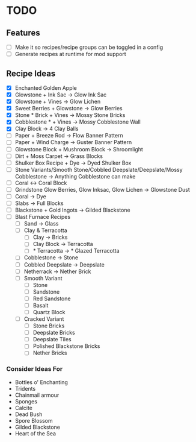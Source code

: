 # TODO

## Features

- [ ] Make it so recipes/recipe groups can be toggled in a config
- [ ] Generate recipes at runtime for mod support

## Recipe Ideas

- [x] Enchanted Golden Apple
- [x] Glowstone + Ink Sac -> Glow Ink Sac
- [x] Glowstone + Vines -> Glow Lichen
- [x] Sweet Berries + Glowstone -> Glow Berries
- [x] Stone \* Brick + Vines -> Mossy Stone Bricks
- [x] Cobblestone \* + Vines -> Mossy Cobblestone Wall
- [x] Clay Block -> 4 Clay Balls
- [ ] Paper + Breeze Rod -> Flow Banner Pattern
- [ ] Paper + Wind Charge -> Guster Banner Pattern
- [ ] Glowstone Block + Mushroom Block -> Shroomlight
- [ ] Dirt + Moss Carpet -> Grass Blocks
- [ ] Shulker Box Recipe + Dye -> Dyed Shulker Box
- [ ] Stone Variants/Smooth Stone/Cobbled Deepslate/Deepslate/Mossy Cobblestone -> Anything Cobblestone can make
- [ ] Coral \<-> Coral Block
- [ ] Grindstone Glow Berries, Glow Inksac, Glow Lichen -> Glowstone Dust
- [ ] Coral -> Dye
- [ ] Slabs -> Full Blocks
- [ ] Blackstone + Gold Ingots -> Gilded Blackstone
- [ ] Blast Furnace Recipes
    - [ ] Sand -> Glass
    - [ ] Clay & Terracotta
        - [ ] Clay -> Bricks
        - [ ] Clay Block -> Terracotta
        - [ ] \* Terracotta -> \* Glazed Terracotta
    - [ ] Cobblestone -> Stone
    - [ ] Cobbled Deepslate -> Deepslate
    - [ ] Netherrack -> Nether Brick
    - [ ] Smooth Variant
        - [ ] Stone
        - [ ] Sandstone
        - [ ] Red Sandstone
        - [ ] Basalt
        - [ ] Quartz Block
    - [ ] Cracked Variant
        - [ ] Stone Bricks
        - [ ] Deepslate Bricks
        - [ ] Deepslate Tiles
        - [ ] Polished Blackstone Bricks
        - [ ] Nether Bricks

### Consider Ideas For

- Bottles o' Enchanting
- Tridents
- Chainmail armour
- Sponges
- Calcite
- Dead Bush
- Spore Blossom
- Gilded Blackstone
- Heart of the Sea

